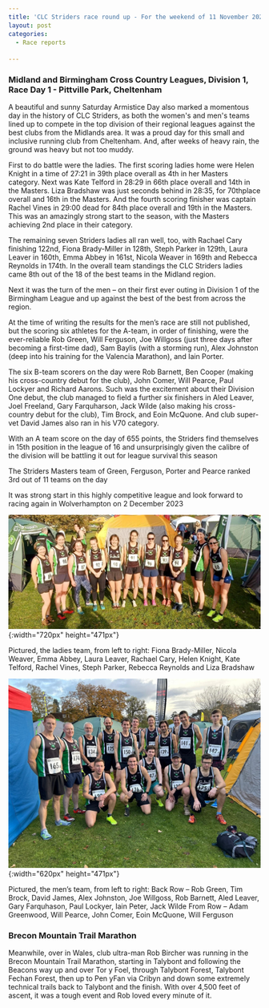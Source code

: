 ```yaml
---
title: 'CLC Striders race round up - For the weekend of 11 November 2023'
layout: post
categories:
  - Race reports

---
```


### Midland and Birmingham Cross Country Leagues, Division 1, Race Day 1 - Pittville Park, Cheltenham

A beautiful and sunny Saturday Armistice Day also marked a momentous day in the history of CLC Striders, as both the women's and men's teams lined up to compete in the top division of their regional leagues against the best clubs from the Midlands area. It was a proud day for this small and inclusive running club from Cheltenham. And, after weeks of heavy rain, the ground was heavy but not too muddy. 

First to do battle were the ladies. The first scoring ladies home were Helen Knight in a time of 27:21 in 39th place overall as 4th in her Masters category. Next was Kate Telford in 28:29 in 66th place overall and 14th in the Masters. Liza Bradshaw was just seconds behind in 28:35, for 70thplace  overall and 16th in the Masters. And the fourth scoring finisher was captain Rachel Vines in 29:00 dead for 84th place overall and 19th in the Masters. This was an amazingly strong start to the season, with the Masters achieving 2nd place in their category.

The remaining seven Striders ladies all ran well, too, with Rachael Cary finishing 122nd, Fiona Brady-Miller in 128th, Steph Parker in 129th, Laura Leaver in 160th, Emma Abbey in 161st, Nicola Weaver in 169th and Rebecca Reynolds in 174th. In the overall team standings the CLC Striders ladies came 8th out of the 18 of the best teams in the Midland region.

Next it was the turn of the men – on their first ever outing in Division 1 of the Birmingham League and up against the best of the best from across the region.

At the time of writing the results for the men’s race are still not published, but the scoring six athletes for the A-team, in order of finishing, were the ever-reliable Rob Green, Will Ferguson, Joe Willgoss (just three days after becoming a first-time dad), Sam Baylis (with a storming run), Alex Johnston (deep into his training for the Valencia Marathon), and Iain Porter.

The six B-team scorers on the day were Rob Barnett, Ben Cooper (making his cross-country debut for the club), John Comer, Will Pearce, Paul Lockyer and Richard Aarons. Such was the excitement about their Division One debut, the club managed to field a further six finishers in Aled Leaver, Joel Freeland, Gary Farquharson, Jack Wilde (also making his cross-country debut for the club), Tim Brock, and Eoin McQuone. And club super-vet David James also ran in his V70 category.

With an A team score on the day of 655 points, the Striders find themselves in 15th position in the league of 16 and unsurprisingly given the calibre of the division will be battling it out for league survival this season

The Striders Masters team of Green, Ferguson, Porter and Pearce ranked 3rd out of 11 teams on the day

It was strong start in this highly competitive league and look forward to racing again in Wolverhampton on 2 December 2023

![Ladies XC team](/images/2023/11/2023-11-13-Ladies-XC.jpg "Ladies XC"){:width="720px" height="471px"}

Pictured, the ladies team, from left to right: Fiona Brady-Miller, Nicola Weaver, Emma Abbey, Laura Leaver, Rachael Cary, Helen Knight, Kate Telford, Rachel Vines, Steph Parker, Rebecca Reynolds and Liza Bradshaw

![Mens XC team](/images/2023/11/2023-11-13-Mens-XC.jpg "Mens XC"){:width="620px" height="471px"}

Pictured, the men’s team, from left to right: 
Back Row – Rob Green, Tim Brock, David James, Alex Johnston, Joe Willgoss, Rob Barnett, Aled Leaver, Gary Farquhason, Paul Lockyer, Iain Peter, Jack Wilde
From Row – Adam Greenwood, Will Pearce, John Comer, Eoin McQuone, Will Ferguson 

### Brecon Mountain Trail Marathon

Meanwhile, over in Wales, club ultra-man Rob Bircher was running in the Brecon Mountain Trail Marathon, starting in Talybont and following the Beacons way up and over Tor y Foel, through Talybont Forest, Talybont Fechan Forest, then up to Pen yFan via Cribyn and down some extremely technical trails back to Talybont and the finish. With over 4,500 feet of ascent, it was a tough event and Rob loved every minute of it.
